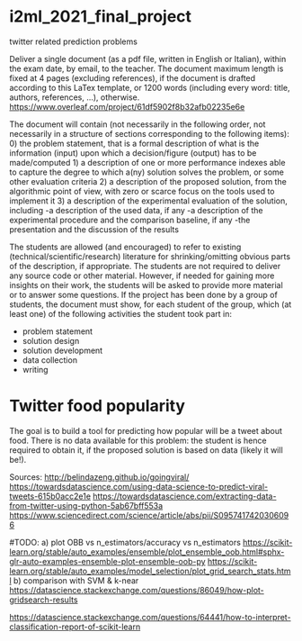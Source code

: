 # i2ml_2021_final_project
twitter related prediction problems

Deliver a single document (as a pdf file, written in English or Italian), within the exam date, by email, to the teacher. The document maximum length is fixed at 4 pages (excluding references), if the document is drafted according to this LaTex template, or 1200 words (including every word: title, authors, references, …), otherwise.
https://www.overleaf.com/project/61df5902f8b32afb02235e6e

The document will contain (not necessarily in the following order, not necessarily in a structure of sections corresponding to the following items):
    0) the problem statement, that is a formal description of what is the information (input) upon which a decision/figure (output) has to be made/computed
    1) a description of one or more performance indexes able to capture the degree to which a(ny) solution solves the problem, or some other evaluation criteria
    2) a description of the proposed solution, from the algorithmic point of view, with zero or scarce focus on the tools used to implement it
    3) a description of the experimental evaluation of the solution, including
        -a description of the used data, if any
        -a description of the experimental procedure and the comparison baseline, if any
        -the presentation and the discussion of the results

The students are allowed (and encouraged) to refer to existing (technical/scientific/research) literature for shrinking/omitting obvious parts of the description, if appropriate. The students are not required to deliver any source code or other material. However, if needed for gaining more insights on their work, the students will be asked to provide more material or to answer some questions. If the project has been done by a group of students, the document must show, for each student of the group, which (at least one) of the following activities the student took part in:
   - problem statement
   - solution design
   - solution development
   - data collection
   - writing

# Twitter food popularity
The goal is to build a tool for predicting how popular will be a tweet about food. 
There is no data available for this problem: the student is hence required to obtain it, if the proposed solution is based on data (likely it will be!).

Sources:
http://belindazeng.github.io/goingviral/
https://towardsdatascience.com/using-data-science-to-predict-viral-tweets-615b0acc2e1e
https://towardsdatascience.com/extracting-data-from-twitter-using-python-5ab67bff553a
https://www.sciencedirect.com/science/article/abs/pii/S0957417420306096

#TODO:
a) plot OBB vs n_estimators/accuracy vs n_estimators 
https://scikit-learn.org/stable/auto_examples/ensemble/plot_ensemble_oob.html#sphx-glr-auto-examples-ensemble-plot-ensemble-oob-py
https://scikit-learn.org/stable/auto_examples/model_selection/plot_grid_search_stats.html
b) comparison with SVM & k-near
https://datascience.stackexchange.com/questions/86049/how-plot-gridsearch-results

https://datascience.stackexchange.com/questions/64441/how-to-interpret-classification-report-of-scikit-learn
